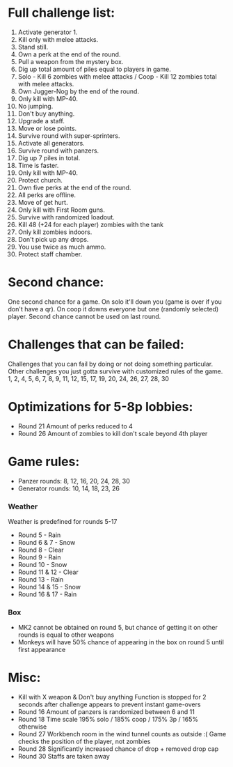 # Full challenge list:
1. Activate generator 1.
2. Kill only with melee attacks.
3. Stand still.
4. Own a perk at the end of the round.
5. Pull a weapon from the mystery box.
6. Dig up total amount of piles equal to players in game.
7. Solo - Kill 6 zombies with melee attacks / Coop - Kill 12 zombies total with melee attacks.
8. Own Jugger-Nog by the end of the round.
9. Only kill with MP-40.
10. No jumping.
11. Don't buy anything.
12. Upgrade a staff.
13. Move or lose points.
14. Survive round with super-sprinters.
15. Activate all generators.
16. Survive round with panzers.
17. Dig up 7 piles in total.
18. Time is faster.
19. Only kill with MP-40.
20. Protect church.
21. Own five perks at the end of the round.
22. All perks are offline.
23. Move of get hurt.
24. Only kill with First Room guns.
25. Survive with randomized loadout.
26. Kill 48 (+24 for each player) zombies with the tank
27. Only kill zombies indoors.
28. Don't pick up any drops.
29. You use twice as much ammo.
30. Protect staff chamber.

# Second chance:
One second chance for a game. On solo it'll down you (game is over if you don't have a qr). On coop it downs everyone but one (randomly selected) player. Second chance cannot be used on last round.

# Challenges that can be failed:
Challenges that you can fail by doing or not doing something particular. Other challenges you just gotta survive with customized rules of the game.
1, 2, 4, 5, 6, 7, 8, 9, 11, 12, 15, 17, 19, 20, 24, 26, 27, 28, 30

# Optimizations for 5-8p lobbies:
- Round 21
Amount of perks reduced to 4
- Round 26
Amount of zombies to kill don't scale beyond 4th player

# Game rules:
- Panzer rounds: 8, 12, 16, 20, 24, 28, 30
- Generator rounds: 10, 14, 18, 23, 26
### Weather
Weather is predefined for rounds 5-17
- Round 5 - Rain
- Round 6 & 7 - Snow
- Round 8 - Clear
- Round 9 - Rain
- Round 10 - Snow
- Round 11 & 12 - Clear
- Round 13 - Rain
- Round 14 & 15 - Snow
- Round 16 & 17 - Rain

### Box
- MK2 cannot be obtained on round 5, but chance of getting it on other rounds is equal to other weapons
- Monkeys will have 50% chance of appearing in the box on round 5 until first appearance

# Misc:
- Kill with X weapon & Don't buy anything
Function is stopped for 2 seconds after challenge appears to prevent instant game-overs
- Round 16
Amount of panzers is randomized between 6 and 11
- Round 18
Time scale 195% solo / 185% coop / 175% 3p / 165% otherwise
- Round 27
Workbench room in the wind tunnel counts as outside :(
Game checks the position of the player, not zombies
- Round 28
Significantly increased chance of drop + removed drop cap
- Round 30
Staffs are taken away